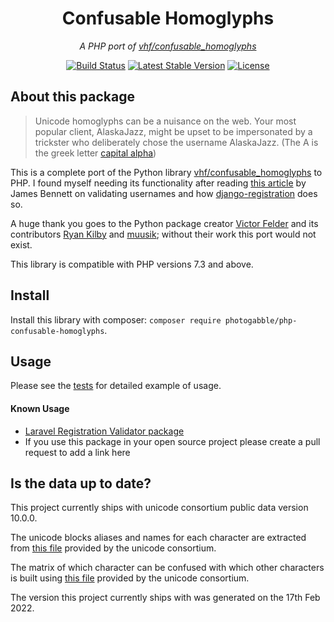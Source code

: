 <h1 align="center">Confusable Homoglyphs</h1>
<p align="center"><em>A PHP port of <a href="https://github.com/vhf/confusable_homoglyphs">vhf/confusable_homoglyphs</a></em></p>

<p align="center">
  <a href="https://github.com/photogabble/php-confusable-homoglyphs/actions/workflows/phpunit.yml"><img src="https://github.com/photogabble/php-confusable-homoglyphs/actions/workflows/phpunit.yml/badge.svg" alt="Build Status"></a>
  <a href="https://packagist.org/packages/photogabble/php-confusable-homoglyphs"><img src="https://img.shields.io/packagist/v/photogabble/php-confusable-homoglyphs.svg" alt="Latest Stable Version"></a>
  <a href="LICENSE"><img src="https://img.shields.io/github/license/photogabble/php-confusable-homoglyphs.svg" alt="License"></a>
</p>

## About this package

> Unicode homoglyphs can be a nuisance on the web. Your most popular client, AlaskaJazz, might be upset to be impersonated by a trickster who deliberately chose the username ΑlaskaJazz. (The A is the greek letter [capital alpha](http://www.amp-what.com/unicode/search/%CE%91))

This is a complete port of the Python library [vhf/confusable_homoglyphs](https://github.com/vhf/confusable_homoglyphs) to PHP. I found myself needing its functionality after reading [this article](https://www.b-list.org/weblog/2018/feb/11/usernames/) by James Bennett on validating usernames and how [django-registration](https://github.com/ubernostrum/django-registration/blob/1d7d0f01a24b916977016c1d66823a5e4a33f2a0/registration/validators.py) does so.

A huge thank you goes to the Python package creator [Victor Felder](https://github.com/vhf) and its contributors [Ryan Kilby](https://github.com/rpkilby) and [muusik](https://github.com/muusik); without their work this port would not exist.

This library is compatible with PHP versions 7.3 and above.

## Install

Install this library with composer: `composer require photogabble/php-confusable-homoglyphs`.

## Usage

Please see the [tests](https://github.com/photogabble/php-confusable-homoglyphs/tree/master/tests) for detailed example of usage.

#### Known Usage

* [Laravel Registration Validator package ](https://github.com/photogabble/laravel-registration-validator)
* If you use this package in your open source project please create a pull request to add a link here

## Is the data up to date?

This project currently ships with unicode consortium public data version 10.0.0.

The unicode blocks aliases and names for each character are extracted from [this file](http://www.unicode.org/Public/UNIDATA/Scripts.txt) provided by the unicode consortium.

The matrix of which character can be confused with which other characters is built using [this file](http://www.unicode.org/Public/security/latest/confusables.txt) provided by the unicode consortium.

The version this project currently ships with was generated on the 17th Feb 2022.
